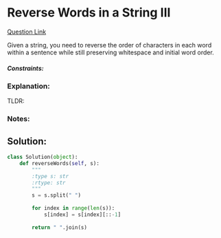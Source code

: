 # Reverse Words in a String III

[Question Link](https://leetcode.com/problems/reverse-words-in-a-string-iii/)  

Given a string, you need to reverse the order of characters in each word within a sentence while still preserving whitespace and initial word order.  

##### Constraints:

### Explanation:
TLDR: 

### Notes:


## Solution:
```Python
class Solution(object):
    def reverseWords(self, s):
        """
        :type s: str
        :rtype: str
        """
        s = s.split(" ")
        
        for index in range(len(s)):
            s[index] = s[index][::-1]
        
        return " ".join(s)
```